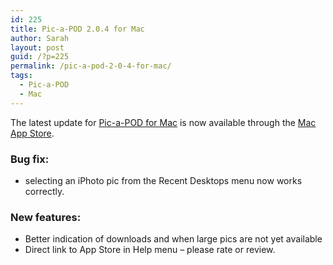 ```yaml
---
id: 225
title: Pic-a-POD 2.0.4 for Mac
author: Sarah
layout: post
guid: /?p=225
permalink: /pic-a-pod-2-0-4-for-mac/
tags:
  - Pic-a-POD
  - Mac
---
```

The latest update for [Pic-a-POD for Mac][1] is now available through the <a href="http://itunes.apple.com/app/pic-a-pod/id477909802?mt=12&uo=4" target="_blank">Mac App Store</a>.

### Bug fix:

  * selecting an iPhoto pic from the Recent Desktops menu now works correctly.

### New features:

  * Better indication of downloads and when large pics are not yet available
  * Direct link to App Store in Help menu &#8211; please rate or review.

 [1]: http://www.picapod.com/